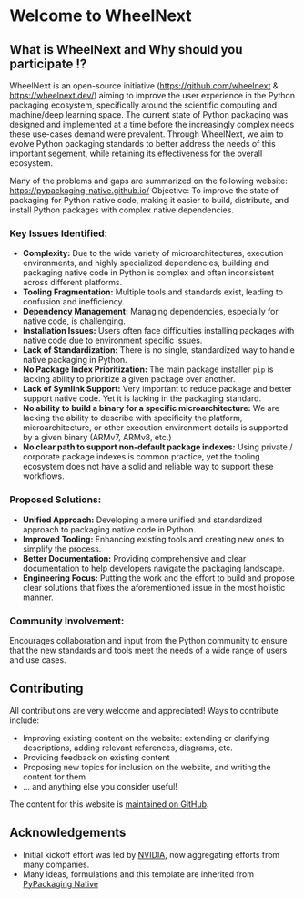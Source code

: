 
# Welcome to WheelNext

## What is WheelNext and Why should you participate !?

WheelNext is an open-source initiative (<https://github.com/wheelnext> & <https://wheelnext.dev/>) aiming to improve the
user experience in the Python packaging ecosystem, specifically around the scientific computing and machine/deep learning space.
The current state of Python packaging was designed and implemented at a time before the increasingly complex needs these use-cases demand were prevalent.
Through WheelNext, we aim to evolve Python packaging standards to better address the needs of this important segement, while retaining its effectiveness for the overall ecosystem.

Many of the problems and gaps are summarized on the following website: <https://pypackaging-native.github.io/>
Objective: To improve the state of packaging for Python native code, making it easier to build, distribute, and install
Python packages with complex native dependencies.

### Key Issues Identified:

- **Complexity:** Due to the wide variety of microarchitectures, execution environments, and highly specialized dependencies, building and packaging native code in Python is complex and often inconsistent across different platforms.
- **Tooling Fragmentation:** Multiple tools and standards exist, leading to confusion and inefficiency.
- **Dependency Management:** Managing dependencies, especially for native code, is challenging.
- **Installation Issues:** Users often face difficulties installing packages with native code due to environment
specific issues.
- **Lack of Standardization:** There is no single, standardized way to handle native packaging in Python.
- **No Package Index Prioritization:** The main package installer `pip` is lacking ability to prioritize a given package
over another.
- **Lack of Symlink Support:** Very important to reduce package and better support native code. Yet it is lacking in the
packaging standard.
- **No ability to build a binary for a specific microarchitecture:** We are lacking the ability to describe with specificity the platform,
microarchitecture, or other execution environment details is supported by a given binary (ARMv7, ARMv8, etc.)
- **No clear path to support non-default package indexes:** Using private / corporate package indexes is common
practice, yet the tooling ecosystem does not have a solid and reliable way to support these workflows.

### Proposed Solutions:

- **Unified Approach:** Developing a more unified and standardized approach to packaging native code in Python.
- **Improved Tooling:** Enhancing existing tools and creating new ones to simplify the process.
- **Better Documentation:** Providing comprehensive and clear documentation to help developers navigate the packaging landscape.
- **Engineering Focus:** Putting the work and the effort to build and propose clear solutions that fixes the
aforementioned issue in the most holistic manner.

### Community Involvement:

Encourages collaboration and input from the Python community to ensure that the new standards and tools meet the needs
of a wide range of users and use cases.

## Contributing

All contributions are very welcome and appreciated! Ways to contribute include:

- Improving existing content on the website: extending or clarifying
  descriptions, adding relevant references, diagrams, etc.
- Providing feedback on existing content
- Proposing new topics for inclusion on the website, and writing the content for them
- ... and anything else you consider useful!

The content for this website is [maintained on GitHub](https://github.com/wheelnext/wheelnext).

## Acknowledgements

- Initial kickoff effort was led by [NVIDIA](http://nvidia.com/), now aggregating efforts from many companies.
- Many ideas, formulations and this template are inherited from [PyPackaging Native](https://github.com/pypackaging-native/pypackaging-native)
